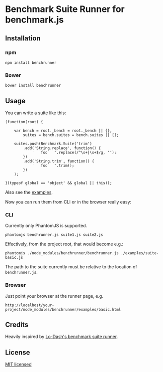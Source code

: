 # Benchmark Suite Runner for benchmark.js

## Installation

### npm

    npm install benchrunner

### Bower

    bower install benchrunner

## Usage

You can write a suite like this:

    (function(root) {
    
        var bench = root._bench = root._bench || {},
            suites = bench.suites = bench.suites || [];
    
        suites.push(Benchmark.Suite('trim')
            .add('String.replace', function() {
                '   foo   '.replace(/^\s+|\s+$/g, '');
            })
            .add('String.trim', function() {
                '   foo   '.trim();
            })
        );
    
    }(typeof global == 'object' && global || this));

Also see the [examples](examples/).

Now you can run them from CLI or in the browser really easy:

### CLI

Currently only PhantomJS is supported.

	phantomjs benchrunner.js suite1.js suite2.js

Effectively, from the project root, that would become e.g.:

    phantomjs ./node_modules/benchrunner/benchrunner.js ./examples/suite-basic.js

The path to the suite currently must be relative to the location of `benchrunner.js`.

### Browser

Just point your browser at the runner page, e.g.

    http://localhost/your-project/node_modules/benchrunner/examples/basic.html

## Credits

Heavily inspired by [Lo-Dash's benchmark suite runner](https://github.com/lodash/lodash/blob/master/perf/perf.js).

## License

[MIT licensed](http://webpro.mit-license.org)
